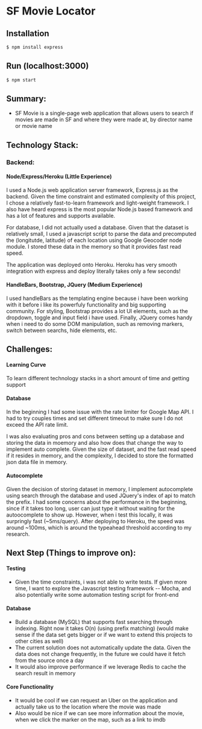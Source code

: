# SF Movie Locator

## Installation

```bash
$ npm install express
```
## Run (localhost:3000)

```bash
$ npm start
```

## Summary:
 * SF Movie is a single-page web application that allows users to search if movies are made in SF 
 and where they were made at, by director name or movie name
 
## Technology Stack:

### Backend:

#### Node/Express/Heroku (Little Experience)
I used a Node.js web application server framework, Express.js as the backend. Given the time constraint and estimated complexity of this project, I chose a relatively fast-to-learn framework and light-weight framework. I also have heard express is the most popular Node.js based framework and has a lot of features and supports available.

For database, I did not actually used a database. Given that the dataset is relatively small, I used a javascript script to parse the data and precomputed the (longitutde, latitude) of each location using Google Geocoder node module. I stored these data in the memory so that it provides fast read speed.

The application was deployed onto Heroku. Heroku has very smooth integration with express and deploy literally takes only a few seconds!

#### HandleBars, Bootstrap, JQuery (Medium Experience)
I used handleBars as the templating engine because i have been working with it before i like its powerfuly functionality and big supporting community. For styling, Bootstrap provides a lot UI elements, such as the dropdown, toggle and input field i have used. Finally, JQuery comes handy when i need to do some DOM manipulation, such as removing markers, switch between searchs, hide elements, etc.

## Challenges:
#### Learning Curve
 To learn different technology stacks in a short amount of time and getting support
#### Database
In the beginning I had some issue with the rate limiter for Google Map API. I had to try couples times and set different timeout to make sure I do not exceed the API rate limit.

I was also evaluating pros and cons between setting up a database and storing the data in moemory and also how does that change the way to implement auto complete. Given the size of dataset, and the fast read speed if it resides in memory, and the complexity, I decided to store the formatted json data file in memory.

#### Autocomplete
Given the decision of storing dataset in memory, I implement autocomplete using search through the database and used JQuery's index of api to match the prefix. I had some concerns about the performance in the beginning, since if it takes too long, user can just type it without waiting for the autoocomplete to show up. However, when i test this locally, it was surpringly fast (~5ms/query). After deploying to Heroku, the speed was around ~100ms, which is around the typeahead threshold according to my research. 

## Next Step (Things to improve on):
#### Testing
* Given the time constraints, i was not able to write tests. If given more time, I want to explore the Javascript testing framework -- Mocha, and also potentially write some automation testing script for front-end

#### Database
* Build a database (MySQL) that supports fast searching through indexing. Right now it takes O(n) (using prefix matching) (would make sense if the data set gets bigger or if we want to extend this projects to other cities as well)
* The current solution does not automatically update the data. Given the data does not change frequently, in the future we could have it fetch from the source once a day
* It would also improve performance if we leverage Redis to cache the search result in memory

#### Core Functionality
* It would be cool if we can request an Uber on the application and actually take us to the location where the movie was made
* Also would be nice if we can see more information about the movie, when we click the marker on the map, such as a link to imdb

